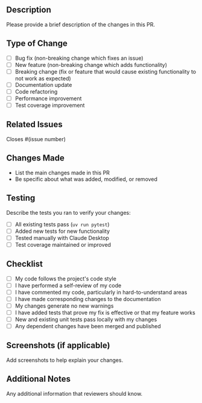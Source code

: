 ## Description
Please provide a brief description of the changes in this PR.

## Type of Change
- [ ] Bug fix (non-breaking change which fixes an issue)
- [ ] New feature (non-breaking change which adds functionality)
- [ ] Breaking change (fix or feature that would cause existing functionality to not work as expected)
- [ ] Documentation update
- [ ] Code refactoring
- [ ] Performance improvement
- [ ] Test coverage improvement

## Related Issues
Closes #(issue number)

## Changes Made
- List the main changes made in this PR
- Be specific about what was added, modified, or removed

## Testing
Describe the tests you ran to verify your changes:
- [ ] All existing tests pass (`uv run pytest`)
- [ ] Added new tests for new functionality
- [ ] Tested manually with Claude Desktop
- [ ] Test coverage maintained or improved

## Checklist
- [ ] My code follows the project's code style
- [ ] I have performed a self-review of my code
- [ ] I have commented my code, particularly in hard-to-understand areas
- [ ] I have made corresponding changes to the documentation
- [ ] My changes generate no new warnings
- [ ] I have added tests that prove my fix is effective or that my feature works
- [ ] New and existing unit tests pass locally with my changes
- [ ] Any dependent changes have been merged and published

## Screenshots (if applicable)
Add screenshots to help explain your changes.

## Additional Notes
Any additional information that reviewers should know.
